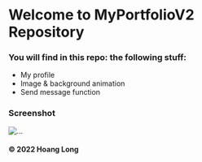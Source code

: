 # Welcome to MyPortfolioV2 Repository
### You will find in this repo: the following stuff:
* My profile
* Image & background animation
* Send message function

### Screenshot
![...](https://github.com/vnracingboy/MyPortfolio/blob/master/img/Capture1.PNG)

#### © 2022 Hoang Long
